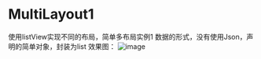 # MultiLayout1
使用listView实现不同的布局，简单多布局实例1
数据的形式，没有使用Json，声明的简单对象，封装为list
效果图：
![image](https://github.com/xiguanxingxiahuaxian/MultiLayout1/blob/master/multi_layout.gif)
